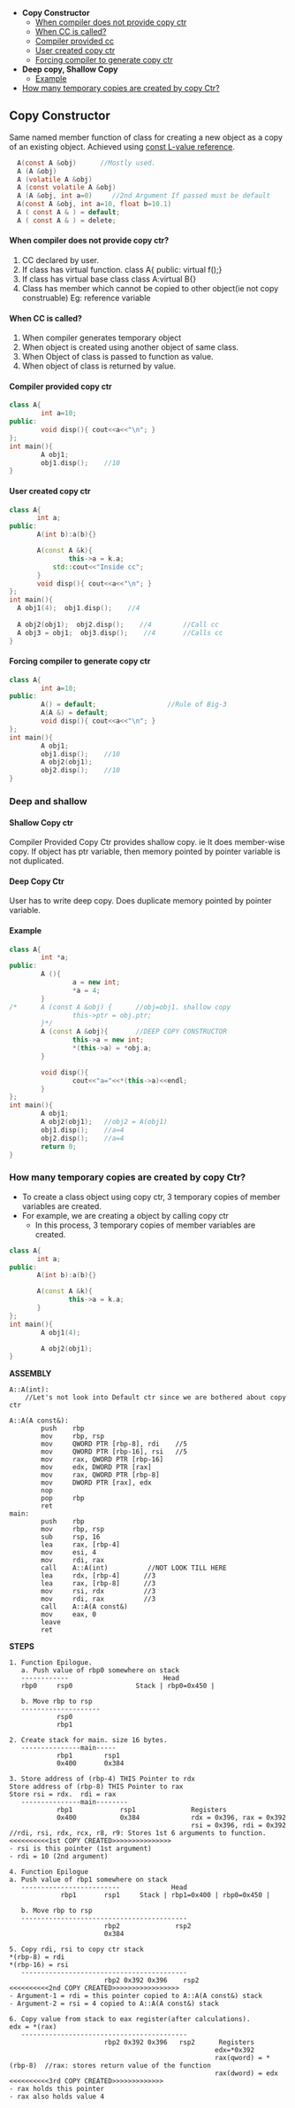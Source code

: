 - **Copy Constructor**
  - [When compiler does not provide copy ctr](#n)
  - [When CC is called?](#w)
  - [Compiler provided cc](#cp)
  - [User created copy ctr](#uc)
  - [Forcing compiler to generate copy ctr](#fc)
- **Deep copy, Shallow Copy**
  - [Example](#eg)
- [How many temporary copies are created by copy Ctr?](#how)

## Copy Constructor
Same named member function of class for creating a new object as a copy of an existing object. Achieved using [const L-value reference]().
```c
  A(const A &obj)      //Mostly used.
  A (A &obj)      
  A (volatile A &obj)
  A (const volatile A &obj)
  A (A &obj, int a=0)     //2nd Argument If passed must be default    
  A(const A &obj, int a=10, float b=10.1)
  A ( const A & ) = default;
  A ( const A & ) = delete;  
```
<a name=n></a>
#### When compiler does not provide copy ctr?
1. CC declared by user.
2. If class has virtual function. class A{ public: virtual f();}
3. If class has virtual base class class A:virtual B{}
4. Class has member which cannot be copied to other object(ie not copy construable) Eg: reference variable

<a name=w></a>
#### When CC is called?
1. When compiler generates temporary object
2. When object is created using another object of same class.
3. When Object of class is passed to function as value.    
4. When object of class is returned by value.

<a name=cp></a>
#### Compiler provided copy ctr
```cpp
class A{
        int a=10;
public:
        void disp(){ cout<<a<<"\n"; }
};
int main(){
        A obj1; 
        obj1.disp();    //10
}
```

<a name=uc></a>
#### User created copy ctr
```c++
class A{
       int a;
public:
       A(int b):a(b){}

       A(const A &k){
               this->a = k.a;
	       std::cout<<"Inside cc";
       }
       void disp(){ cout<<a<<"\n"; }
};
int main(){
  A obj1(4);  obj1.disp();    //4
  
  A obj2(obj1);  obj2.disp();    //4		//Call cc
  A obj3 = obj1;  obj3.disp();    //4		//Calls cc
}
```

<a name=fc></a>
#### Forcing compiler to generate copy ctr
```cpp
class A{
        int a=10;
public:
        A() = default;                  //Rule of Big-3
        A(A &) = default;
        void disp(){ cout<<a<<"\n"; }
};
int main(){
        A obj1; 
        obj1.disp();    //10
        A obj2(obj1);  
        obj2.disp();    //10
}
```

### Deep and shallow
#### Shallow Copy ctr
Compiler Provided Copy Ctr provides shallow copy. ie It does member-wise copy. If object has ptr variable, then memory pointed by pointer variable is not duplicated.
#### Deep Copy Ctr
User has to write deep copy. Does duplicate memory pointed by pointer variable.
<a name=eg></a>
#### Example
```cpp
class A{
        int *a;
public:
        A (){
                a = new int;
                *a = 4;
        }
/*      A (const A &obj) {      //obj=obj1. shallow copy
                this->ptr = obj.ptr;
        }*/
        A (const A &obj){       //DEEP COPY CONSTRUCTOR
                this->a = new int;
                *(this->a) = *obj.a;
        }

        void disp(){
                cout<<"a="<<*(this->a)<<endl;
        }
};
int main(){
        A obj1;
        A obj2(obj1);   //obj2 = A(obj1)
        obj1.disp();    //a=4
        obj2.disp();    //a=4
        return 0;
}
```

<a name=how></a>
### How many temporary copies are created by copy Ctr?
- To create a class object using copy ctr, 3 temporary copies of member variables are created.
- For example, we are creating a object by calling copy ctr
  - In this process, 3 temporary copies of member variables are created.
```cpp
class A{
       int a;
public:
       A(int b):a(b){}

       A(const A &k){
               this->a = k.a;
       }
};
int main(){
        A obj1(4);

        A obj2(obj1);
}
```

**ASSEMBLY**
```
A::A(int):
    //Let's not look into Default ctr since we are bothered about copy ctr
    
A::A(A const&):
        push    rbp
        mov     rbp, rsp
        mov     QWORD PTR [rbp-8], rdi    //5
        mov     QWORD PTR [rbp-16], rsi   //5
        mov     rax, QWORD PTR [rbp-16]
        mov     edx, DWORD PTR [rax]
        mov     rax, QWORD PTR [rbp-8]
        mov     DWORD PTR [rax], edx
        nop
        pop     rbp
        ret
main:
        push    rbp
        mov     rbp, rsp
        sub     rsp, 16
        lea     rax, [rbp-4]
        mov     esi, 4
        mov     rdi, rax
        call    A::A(int)          //NOT LOOK TILL HERE
        lea     rdx, [rbp-4]      //3
        lea     rax, [rbp-8]      //3
        mov     rsi, rdx          //3
        mov     rdi, rax          //3
        call    A::A(A const&)
        mov     eax, 0
        leave
        ret
```

**STEPS**
```
1. Function Epilogue.
   a. Push value of rbp0 somewhere on stack
   ------------                        Head
   rbp0     rsp0                Stack | rbp0=0x450 |
   
   b. Move rbp to rsp
   --------------------
            rsp0
            rbp1
            
2. Create stack for main. size 16 bytes.
   ---------------main-----
            rbp1        rsp1
            0x400       0x384
            
3. Store address of (rbp-4) THIS Pointer to rdx
Store address of (rbp-8) THIS Pointer to rax
Store rsi = rdx.  rdi = rax
   ---------------main--------
            rbp1            rsp1              Registers
            0x400           0x384             rdx = 0x396, rax = 0x392  
                                              rsi = 0x396, rdi = 0x392  //rdi, rsi, rdx, rcx, r8, r9: Stores 1st 6 arguments to function.
<<<<<<<<<<1st COPY CREATED>>>>>>>>>>>>>>>
- rsi is this pointer (1st argument)
- rdi = 10 (2nd argument)

4. Function Epilogue
a. Push value of rbp1 somewhere on stack
   -------------------------             Head
             rbp1       rsp1     Stack | rbp1=0x400 | rbp0=0x450 |
   
   b. Move rbp to rsp
   ------------------------------------------
                        rbp2              rsp2
                        0x384          

5. Copy rdi, rsi to copy ctr stack
*(rbp-8) = rdi
*(rbp-16) = rsi
   ------------------------------------------
                        rbp2 0x392 0x396    rsp2
<<<<<<<<<<2nd COPY CREATED>>>>>>>>>>>>>>>>>
- Argument-1 = rdi = this pointer copied to A::A(A const&) stack
- Argument-2 = rsi = 4 copied to A::A(A const&) stack

6. Copy value from stack to eax register(after calculations).
edx = *(rax)
   ------------------------------------------
                        rbp2 0x392 0x396   rsp2      Registers
                                                    edx=*0x392       
                                                    rax(qword) = *(rbp-8)  //rax: stores return value of the function
                                                    rax(dword) = edx
<<<<<<<<<<3rd COPY CREATED>>>>>>>>>>>>>
- rax holds this pointer
- rax also holds value 4
```
